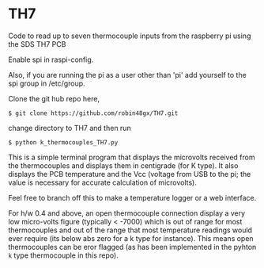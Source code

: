 # TH7
Code to read up to seven thermocouple inputs  from the raspberry pi using the SDS TH7 PCB

Enable spi in raspi-config.

Also, if you are running the pi as a user other than 'pi' add yourself to the spi group 
in /etc/group.

Clone the git hub repo here,

    $ git clone https://github.com/robin48gx/TH7.git 


change directory to TH7 and then run

    $ python k_thermocouples_TH7.py

This is a simple terminal program that displays the microvolts received from
the thermocouples and displays them in centigrade (for K type).
It also displays the PCB temperature and  the Vcc (voltage from USB to the pi;
the value is necessary for accurate calculation of microvolts).

Feel free to branch off this to make a temperature logger or a web interface.

For h/w 0.4 and above, an open thermocouple connection display a very low 
micro-volts figure (typically < -7000) which is out of range for most thermocouples
and out of the range that most temperature readings would ever require (its below
abs zero for a k type for instance).
This means open thermocouples can be eror flagged (as has been implemented in the
pyhton `k` type thermocouple in this repo).
